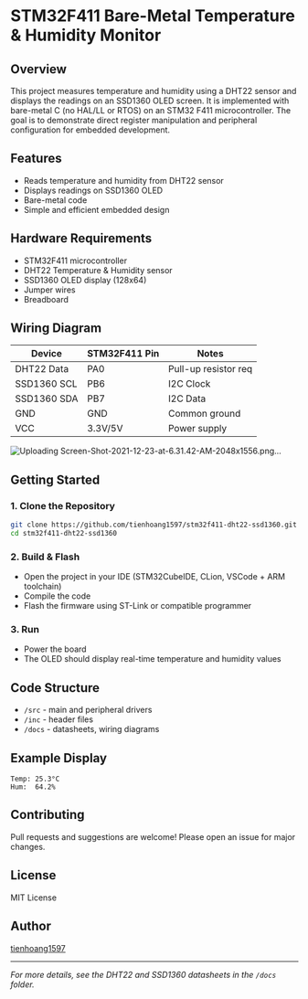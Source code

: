 # STM32F411 Bare-Metal Temperature & Humidity Monitor

## Overview

This project measures temperature and humidity using a DHT22 sensor and displays the readings on an SSD1360 OLED screen. It is implemented with bare-metal C (no HAL/LL or RTOS) on an STM32
F411 microcontroller. The goal is to demonstrate direct register manipulation and peripheral configuration for embedded development.

## Features

- Reads temperature and humidity from DHT22 sensor
- Displays readings on SSD1360 OLED
- Bare-metal code 
- Simple and efficient embedded design

## Hardware Requirements

- STM32F411 microcontroller 
- DHT22 Temperature & Humidity sensor
- SSD1360 OLED display (128x64)
- Jumper wires
- Breadboard 

## Wiring Diagram

| Device      | STM32F411 Pin | Notes                |
|-------------|---------------|----------------------|
| DHT22 Data  | PA0           | Pull-up resistor req |
| SSD1360 SCL | PB6           | I2C Clock            |
| SSD1360 SDA | PB7           | I2C Data             |
| GND         | GND           | Common ground        |
| VCC         | 3.3V/5V       | Power supply         |

![Uploading Screen-Shot-2021-12-23-at-6.31.42-AM-2048x1556.png…]()


## Getting Started

### 1. Clone the Repository

```bash
git clone https://github.com/tienhoang1597/stm32f411-dht22-ssd1360.git
cd stm32f411-dht22-ssd1360
```

### 2. Build & Flash

- Open the project in your IDE (STM32CubeIDE, CLion, VSCode + ARM toolchain)
- Compile the code
- Flash the firmware using ST-Link or compatible programmer

### 3. Run

- Power the board
- The OLED should display real-time temperature and humidity values

## Code Structure

- `/src` - main and peripheral drivers
- `/inc` - header files
- `/docs` - datasheets, wiring diagrams

## Example Display

```
Temp: 25.3°C
Hum:  64.2%
```

## Contributing

Pull requests and suggestions are welcome! Please open an issue for major changes.

## License

MIT License

## Author

[tienhoang1597](https://github.com/tienhoang1597)

---

*For more details, see the DHT22 and SSD1360 datasheets in the `/docs` folder.*
